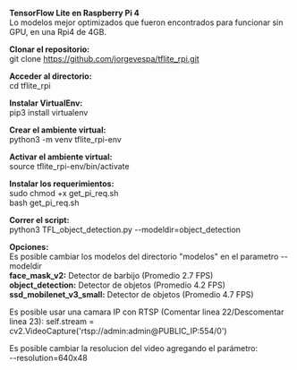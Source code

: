 **TensorFlow Lite en Raspberry Pi 4**  
Lo modelos mejor optimizados que fueron encontrados para funcionar sin GPU, en una Rpi4 de 4GB.

**Clonar el repositorio:**  
git clone https://github.com/jorgevespa/tflite_rpi.git

**Acceder al directorio:**  
cd tflite_rpi

**Instalar VirtualEnv:**  
pip3 install virtualenv

**Crear el ambiente virtual:**  
python3 -m venv tflite_rpi-env

**Activar el ambiente virtual:**  
source tflite_rpi-env/bin/activate

**Instalar los requerimientos:**  
sudo chmod +x get_pi_req.sh  
bash get_pi_req.sh

**Correr el script:**  
python3 TFL_object_detection.py --modeldir=object_detection

**Opciones:**  
Es posible cambiar los modelos del directorio "modelos" en el parametro --modeldir  
**face_mask_v2:** Detector de barbijo (Promedio 2.7 FPS)  
**object_detection:** Detector de objetos (Promedio 4.2 FPS)  
**ssd_mobilenet_v3_small:** Detector de objetos (Promedio 4.7 FPS)  

Es posible usar una camara IP con RTSP (Comentar linea 22/Descomentar linea 23):
self.stream = cv2.VideoCapture('rtsp://admin:admin@PUBLIC_IP:554/0')

Es posible cambiar la resolucion del video agregando el parámetro:  
--resolution=640x48
